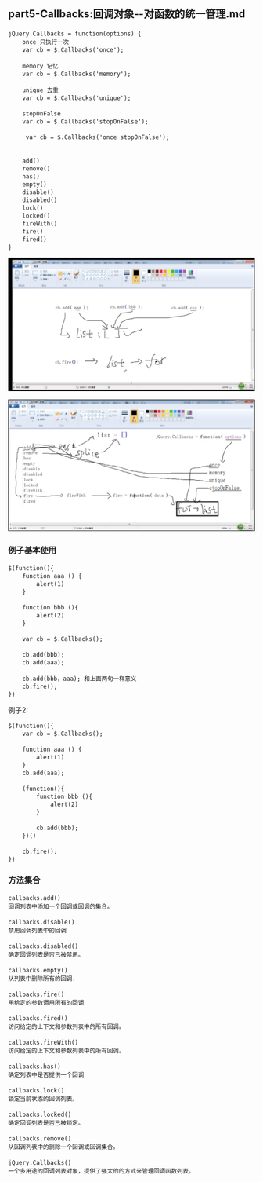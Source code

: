 ## part5-Callbacks:回调对象--对函数的统一管理.md

    jQuery.Callbacks = function(options) {
        once 只执行一次
        var cb = $.Callbacks('once');
        
        memory 记忆
        var cb = $.Callbacks('memory'); 
        
        unique 去重
        var cb = $.Callbacks('unique'); 
        
        stopOnFalse 
        var cb = $.Callbacks('stopOnFalse');
        
         var cb = $.Callbacks('once stopOnFalse'); 
 

        add()
        remove()
        has()
        empty()
        disable()
        disabled()
        lock()
        locked()
        fireWith()
        fire()
        fired()
    }

![](./images/Jietu20171205-231752@2x.jpg)

![](./images/Jietu20171205-233223@2x.jpg)

### 例子基本使用

    $(function(){ 
    	function aaa () {
    		alert(1)
    	}
    
    	function bbb (){
    		alert(2)
    	}
    
    	var cb = $.Callbacks();
    
    	cb.add(bbb);
    	cb.add(aaa);
    	
    	cb.add(bbb，aaa); 和上面两句一样意义
    	cb.fire();
    })
    
  例子2:
    
    $(function(){
        var cb = $.Callbacks();

    	function aaa () {
    		alert(1)
    	} 
    	cb.add(aaa);
    
    	(function(){
    		function bbb (){
    			alert(2)
    		} 
    
    		cb.add(bbb);
    	})()  
    	
    	cb.fire();
    })

### 方法集合

    callbacks.add()
    回调列表中添加一个回调或回调的集合。
    
    callbacks.disable()
    禁用回调列表中的回调
    
    callbacks.disabled()
    确定回调列表是否已被禁用。
    
    callbacks.empty()
    从列表中删除所有的回调.
    
    callbacks.fire()
    用给定的参数调用所有的回调
    
    callbacks.fired()    
    访问给定的上下文和参数列表中的所有回调。
    
    callbacks.fireWith()
    访问给定的上下文和参数列表中的所有回调。
    
    callbacks.has()
    确定列表中是否提供一个回调
    
    callbacks.lock()
    锁定当前状态的回调列表。
    
    callbacks.locked()
    确定回调列表是否已被锁定。
    
    callbacks.remove()
    从回调列表中的删除一个回调或回调集合。
    
    jQuery.Callbacks()
    一个多用途的回调列表对象，提供了强大的的方式来管理回调函数列表。
